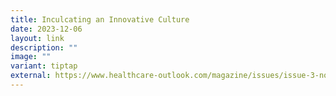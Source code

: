 ```yaml
---
title: Inculcating an Innovative Culture
date: 2023-12-06
layout: link
description: ""
image: ""
variant: tiptap
external: https://www.healthcare-outlook.com/magazine/issues/issue-3-november-2023
---
```

